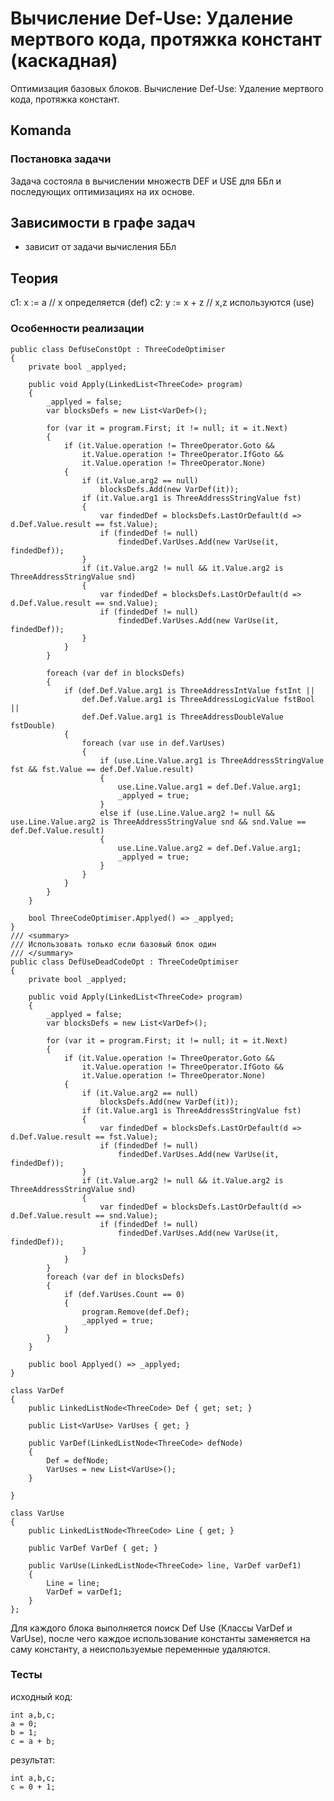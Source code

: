 ﻿# Вычисление Def-Use: Удаление мертвого кода, протяжка констант (каскадная)

Оптимизация базовых блоков. Вычисление Def-Use: Удаление мертвого кода, протяжка констант.


## Komanda

### Постановка задачи
Задача состояла в вычислении множеств DEF и USE для ББл и последующих оптимизациях на их основе.

## Зависимости в графе задач

- зависит от задачи вычисления ББл

## Теория

c1: x := a // x определяется (def)
c2: y := x + z // x,z используются (use)

### Особенности реализации

    public class DefUseConstOpt : ThreeCodeOptimiser
    {
        private bool _applyed;

        public void Apply(LinkedList<ThreeCode> program)
        {
            _applyed = false;
            var blocksDefs = new List<VarDef>();

            for (var it = program.First; it != null; it = it.Next)
            {
                if (it.Value.operation != ThreeOperator.Goto &&
                    it.Value.operation != ThreeOperator.IfGoto &&
                    it.Value.operation != ThreeOperator.None)
                {
                    if (it.Value.arg2 == null)
                        blocksDefs.Add(new VarDef(it));
                    if (it.Value.arg1 is ThreeAddressStringValue fst)
                    {
                        var findedDef = blocksDefs.LastOrDefault(d => d.Def.Value.result == fst.Value);
                        if (findedDef != null)
                            findedDef.VarUses.Add(new VarUse(it, findedDef));
                    }
                    if (it.Value.arg2 != null && it.Value.arg2 is ThreeAddressStringValue snd)
                    {
                        var findedDef = blocksDefs.LastOrDefault(d => d.Def.Value.result == snd.Value);
                        if (findedDef != null)
                            findedDef.VarUses.Add(new VarUse(it, findedDef));
                    }
                }
            }

            foreach (var def in blocksDefs)
            {
                if (def.Def.Value.arg1 is ThreeAddressIntValue fstInt ||
                    def.Def.Value.arg1 is ThreeAddressLogicValue fstBool ||
                    def.Def.Value.arg1 is ThreeAddressDoubleValue fstDouble)
                {
                    foreach (var use in def.VarUses)
                    {
                        if (use.Line.Value.arg1 is ThreeAddressStringValue fst && fst.Value == def.Def.Value.result)
                        {
                            use.Line.Value.arg1 = def.Def.Value.arg1;
                            _applyed = true;
                        }
                        else if (use.Line.Value.arg2 != null && use.Line.Value.arg2 is ThreeAddressStringValue snd && snd.Value == def.Def.Value.result)
                        {
                            use.Line.Value.arg2 = def.Def.Value.arg1;
                            _applyed = true;
                        }
                    }
                }
            }
        }

        bool ThreeCodeOptimiser.Applyed() => _applyed;
    }
    /// <summary>
    /// Использовать только если базовый блок один
    /// </summary>
    public class DefUseDeadCodeOpt : ThreeCodeOptimiser
    {
        private bool _applyed;

        public void Apply(LinkedList<ThreeCode> program)
        {
            _applyed = false;
            var blocksDefs = new List<VarDef>();

            for (var it = program.First; it != null; it = it.Next)
            {
                if (it.Value.operation != ThreeOperator.Goto &&
                    it.Value.operation != ThreeOperator.IfGoto &&
                    it.Value.operation != ThreeOperator.None)
                {
                    if (it.Value.arg2 == null)
                        blocksDefs.Add(new VarDef(it));
                    if (it.Value.arg1 is ThreeAddressStringValue fst)
                    {
                        var findedDef = blocksDefs.LastOrDefault(d => d.Def.Value.result == fst.Value);
                        if (findedDef != null)
                            findedDef.VarUses.Add(new VarUse(it, findedDef));
                    }
                    if (it.Value.arg2 != null && it.Value.arg2 is ThreeAddressStringValue snd)
                    {
                        var findedDef = blocksDefs.LastOrDefault(d => d.Def.Value.result == snd.Value);
                        if (findedDef != null)
                            findedDef.VarUses.Add(new VarUse(it, findedDef));
                    }
                }
            }
            foreach (var def in blocksDefs)
            {
                if (def.VarUses.Count == 0)
                {
                    program.Remove(def.Def);
                    _applyed = true;
                }
            }
        }

        public bool Applyed() => _applyed;
    }

    class VarDef
    {
        public LinkedListNode<ThreeCode> Def { get; set; }

        public List<VarUse> VarUses { get; }

        public VarDef(LinkedListNode<ThreeCode> defNode)
        {
            Def = defNode;
            VarUses = new List<VarUse>();
        }

    }

    class VarUse
    {
        public LinkedListNode<ThreeCode> Line { get; }

        public VarDef VarDef { get; }

        public VarUse(LinkedListNode<ThreeCode> line, VarDef varDef1)
        {
            Line = line;
            VarDef = varDef1;
        }
    };
Для каждого блока выполняется поиск Def Use (Классы VarDef и VarUse),
после чего каждое использование константы заменяется на саму константу, а неиспользуемые переменные удаляются.

### Тесты

исходный код:

    int a,b,c;
    a = 0;
    b = 1;
    c = a + b;

результат:

    int a,b,c;
    c = 0 + 1;